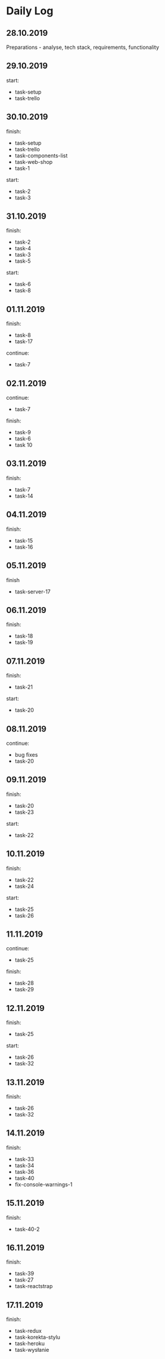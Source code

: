 # Daily Log

## 28.10.2019

Preparations - analyse, tech stack, requirements, functionality

## 29.10.2019

start:

- task-setup
- task-trello

## 30.10.2019

finish:

- task-setup
- task-trello
- task-components-list
- task-web-shop
- task-1

start:

- task-2
- task-3

## 31.10.2019

finish:

- task-2
- task-4
- task-3
- task-5

start:

- task-6
- task-8

## 01.11.2019

finish:

- task-8
- task-17

continue:

- task-7

## 02.11.2019

continue:

- task-7

finish:

- task-9
- task-6
- task 10

## 03.11.2019

finish:

- task-7
- task-14

## 04.11.2019

finish:
- task-15
- task-16

## 05.11.2019
finish
- task-server-17

## 06.11.2019
finish:
- task-18
- task-19

## 07.11.2019
finish:
- task-21

start:
- task-20

## 08.11.2019
continue:
- bug fixes
- task-20

## 09.11.2019
finish:
- task-20
- task-23

start:
- task-22

## 10.11.2019
finish:
- task-22
- task-24 

start:
- task-25
- task-26

## 11.11.2019
continue:
- task-25

finish:
- task-28
- task-29

## 12.11.2019
finish:
- task-25

start: 
- task-26
- task-32

## 13.11.2019
finish:
- task-26
- task-32

## 14.11.2019
finish:
- task-33
- task-34
- task-36
- task-40
- fix-console-warnings-1

## 15.11.2019
finish:
- task-40-2

## 16.11.2019
finish:
- task-39
- task-27
- task-reactstrap

## 17.11.2019
finish:
- task-redux
- task-korekta-stylu
- task-heroku
- task-wysłanie




